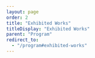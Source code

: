 ```yaml
---
layout: page
order: 2
title: "Exhibited Works"
titleDisplay: "Exhibited Works"
parent: "Program"
redirect_to:
  - "/program#exhibited-works"
---
```

